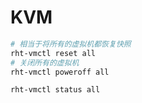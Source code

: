 # KVM



```bash
# 相当于将所有的虚拟机都恢复快照
rht-vmctl reset all
# 关闭所有的虚拟机
rht-vmctl poweroff all

rht-vmctl status all
```

